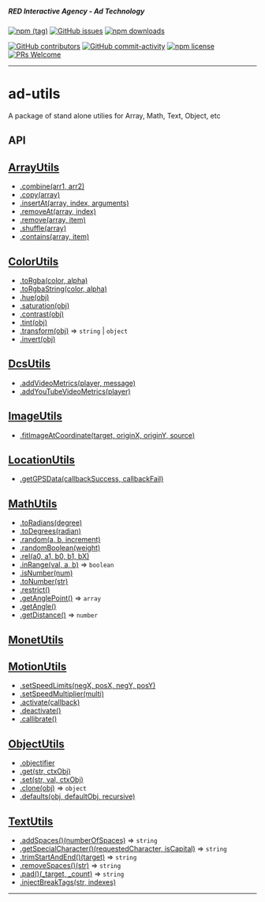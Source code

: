 ##### RED Interactive Agency - Ad Technology

[![npm (tag)](https://img.shields.io/npm/v/@ff0000-ad-tech%2Fad-utils.svg?style=flat-square)](https://www.npmjs.com/package/@ff0000-ad-tech%2Fad-utils)
[![GitHub issues](https://img.shields.io/github/issues/ff0000-ad-tech/ad-utils.svg?style=flat-square)](https://github.com/ff0000-ad-tech/ad-utils)
[![npm downloads](https://img.shields.io/npm/dm/@ff0000-ad-tech%2Fad-utils.svg?style=flat-square)](https://www.npmjs.com/package/@ff0000-ad-tech%2Fad-utils)

[![GitHub contributors](https://img.shields.io/github/contributors/ff0000-ad-tech/ad-utils.svg?style=flat-square)](https://github.com/ff0000-ad-tech/ad-utils/graphs/contributors/)
[![GitHub commit-activity](https://img.shields.io/github/commit-activity/y/ff0000-ad-tech/ad-utils.svg?style=flat-square)](https://github.com/ff0000-ad-tech/ad-utils/commits/master)
[![npm license](https://img.shields.io/npm/l/@ff0000-ad-tech%2Fad-utils.svg?style=flat-square)](https://github.com/ff0000-ad-tech/ad-utils/blob/master/LICENSE)
[![PRs Welcome](https://img.shields.io/badge/PRs-welcome-brightgreen.svg?style=flat-square)](http://makeapullrequest.com)

* * *

# ad-utils

A package of stand alone utilies for Array, Math, Text, Object, etc

## API 

## <a name="ArrayUtils" href="./docs/ArrayUtils.md">ArrayUtils</a>
* <a href="./docs/ArrayUtils.md#ArrayUtils.combine">.combine(arr1, arr2)</a>
* <a href="./docs/ArrayUtils.md#ArrayUtils.copy">.copy(array)</a>
* <a href="./docs/ArrayUtils.md#ArrayUtils.insertAt">.insertAt(array, index, arguments)</a>
* <a href="./docs/ArrayUtils.md#ArrayUtils.removeAt">.removeAt(array, index)</a>
* <a href="./docs/ArrayUtils.md#ArrayUtils.remove">.remove(array, item)</a>
* <a href="./docs/ArrayUtils.md#ArrayUtils.shuffle">.shuffle(array)</a>
* <a href="./docs/ArrayUtils.md#ArrayUtils.contains">.contains(array, item)</a>
## <a name="ColorUtils" href="./docs/ColorUtils.md">ColorUtils</a>
* <a href="./docs/ColorUtils.md#ColorUtils.toRgba">.toRgba(color, alpha)</a>
* <a href="./docs/ColorUtils.md#ColorUtils.toRgbaString">.toRgbaString(color, alpha)</a>
* <a href="./docs/ColorUtils.md#ColorUtils.hue">.hue(obj)</a>
* <a href="./docs/ColorUtils.md#ColorUtils.saturation">.saturation(obj)</a>
* <a href="./docs/ColorUtils.md#ColorUtils.contrast">.contrast(obj)</a>
* <a href="./docs/ColorUtils.md#ColorUtils.tint">.tint(obj)</a>
* <a href="./docs/ColorUtils.md#ColorUtils.transform">.transform(obj)</a> ⇒ <code>string</code> \| <code>object</code>
* <a href="./docs/ColorUtils.md#ColorUtils.invert">.invert(obj)</a>
## <a name="DcsUtils" href="./docs/DcsUtils.md">DcsUtils</a>
* <a href="./docs/DcsUtils.md#DcsUtils.addVideoMetrics">.addVideoMetrics(player, message)</a>
* <a href="./docs/DcsUtils.md#DcsUtils.addYouTubeVideoMetrics">.addYouTubeVideoMetrics(player)</a>
## <a name="ImageUtils" href="./docs/ImageUtils.md">ImageUtils</a>
* <a href="./docs/ImageUtils.md#ImageUtils.fitImageAtCoordinate">.fitImageAtCoordinate(target, originX, originY, source)</a>
## <a name="LocationUtils" href="./docs/LocationUtils.md">LocationUtils</a>
* <a href="./docs/LocationUtils.md#LocationUtils.getGPSData">.getGPSData(callbackSuccess, callbackFail)</a>
## <a name="MathUtils" href="./docs/MathUtils.md">MathUtils</a>
* <a href="./docs/MathUtils.md#MathUtils.toRadians">.toRadians(degree)</a>
* <a href="./docs/MathUtils.md#MathUtils.toDegrees">.toDegrees(radian)</a>
* <a href="./docs/MathUtils.md#MathUtils.random">.random(a, b, increment)</a>
* <a href="./docs/MathUtils.md#MathUtils.randomBoolean">.randomBoolean(weight)</a>
* <a href="./docs/MathUtils.md#MathUtils.rel">.rel(a0, a1, b0, b1, bX)</a>
* <a href="./docs/MathUtils.md#MathUtils.inRange">.inRange(val, a, b)</a> ⇒ <code>boolean</code>
* <a href="./docs/MathUtils.md#MathUtils.isNumber">.isNumber(num)</a>
* <a href="./docs/MathUtils.md#MathUtils.toNumber">.toNumber(str)</a>
* <a href="./docs/MathUtils.md#MathUtils.restrict">.restrict()</a>
* <a href="./docs/MathUtils.md#MathUtils.getAnglePoint">.getAnglePoint()</a> ⇒ <code>array</code>
* <a href="./docs/MathUtils.md#MathUtils.getAngle">.getAngle()</a>
* <a href="./docs/MathUtils.md#MathUtils.getDistance">.getDistance()</a> ⇒ <code>number</code>
## <a name="MonetUtils" href="./docs/MonetUtils.md">MonetUtils</a>
## <a name="MotionUtils" href="./docs/MotionUtils.md">MotionUtils</a>
* <a href="./docs/MotionUtils.md#MotionUtils.setSpeedLimits">.setSpeedLimits(negX, posX, negY, posY)</a>
* <a href="./docs/MotionUtils.md#MotionUtils.setSpeedMultiplier">.setSpeedMultiplier(multi)</a>
* <a href="./docs/MotionUtils.md#MotionUtils.activate">.activate(callback)</a>
* <a href="./docs/MotionUtils.md#MotionUtils.deactivate">.deactivate()</a>
* <a href="./docs/MotionUtils.md#MotionUtils.callibrate">.callibrate()</a>
## <a name="ObjectUtils" href="./docs/ObjectUtils.md">ObjectUtils</a>
* <a href="./docs/ObjectUtils.md#ObjectUtils.objectifier">.objectifier</a>
* <a href="./docs/ObjectUtils.md#ObjectUtils.get">.get(str, ctxObj)</a>
* <a href="./docs/ObjectUtils.md#ObjectUtils.set">.set(str, val, ctxObj)</a>
* <a href="./docs/ObjectUtils.md#ObjectUtils.clone">.clone(obj)</a> ⇒ <code>object</code>
* <a href="./docs/ObjectUtils.md#ObjectUtils.defaults">.defaults(obj, defaultObj, recursive)</a>
## <a name="TextUtils" href="./docs/TextUtils.md">TextUtils</a>
* <a href="./docs/TextUtils.md#TextUtils.addSpaces_new">.addSpaces()(numberOfSpaces)</a> ⇒ <code>string</code>
* <a href="./docs/TextUtils.md#TextUtils.getSpecialCharacter_new">.getSpecialCharacter()(requestedCharacter, isCapital)</a> ⇒ <code>string</code>
* <a href="./docs/TextUtils.md#TextUtils.trimStartAndEnd_new">.trimStartAndEnd()(target)</a> ⇒ <code>string</code>
* <a href="./docs/TextUtils.md#TextUtils.removeSpaces_new">.removeSpaces()(str)</a> ⇒ <code>string</code>
* <a href="./docs/TextUtils.md#TextUtils.pad_new">.pad()(_target, _count)</a> ⇒ <code>string</code>
* <a href="./docs/TextUtils.md#TextUtils.injectBreakTags">.injectBreakTags(str, indexes)</a>


* * *